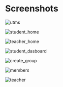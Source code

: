 
Screenshots
===========
![utms](https://user-images.githubusercontent.com/17488819/50128107-01374b00-029e-11e9-83cc-2edee96f69c1.png)

![student_home](https://user-images.githubusercontent.com/17488819/50128261-8589ce00-029e-11e9-9d0d-f5feafe6d345.png)

![teacher_home](https://user-images.githubusercontent.com/17488819/50128264-89b5eb80-029e-11e9-9791-c70f6f1c6ec6.png)

![student_dasboard](https://user-images.githubusercontent.com/17488819/50067488-59614500-01eb-11e9-9828-bd02078a29ca.png)

![create_group](https://user-images.githubusercontent.com/17488819/50067523-71d15f80-01eb-11e9-979e-91d76d0edb9e.png)

![members](https://user-images.githubusercontent.com/17488819/50067560-a0e7d100-01eb-11e9-884c-747242e6a0d0.png)

![teacher](https://user-images.githubusercontent.com/17488819/50070142-27ee7680-01f7-11e9-8d38-965ccfb0e412.png)
